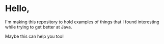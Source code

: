 Hello,
======

I'm making this repository to hold examples of things that I found interesting while trying to get better at Java.

Maybe this can help you too!